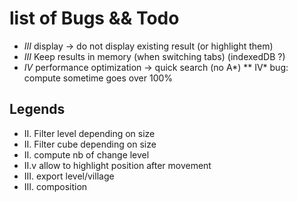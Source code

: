 # list of Bugs && Todo

* *III* display
    → do not display existing result (or highlight them)
* *III* Keep results in memory (when switching tabs) (indexedDB ?)
* *IV* performance optimization → quick search (no A*)
** IV* bug: compute sometime goes over 100%

## Legends

* II. Filter level depending on size
* II. Filter cube depending on size
* II. compute nb of change level
* II.v allow to highlight position after movement
* III. export level/village
* III. composition
